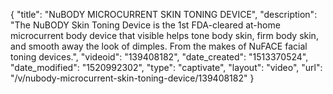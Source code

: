 {
    "title": "NuBODY MICROCURRENT SKIN TONING DEVICE",
    "description": "The NuBODY Skin Toning Device is the 1st FDA-cleared at-home microcurrent body device that visible helps tone body skin, firm body skin, and smooth away the look of dimples. From the makes of NuFACE facial toning devices.",
    "videoid": "139408182",
    "date_created": "1513370524",
    "date_modified": "1520992302",
    "type": "captivate",
    "layout": "video",
    "url": "\/v\/nubody-microcurrent-skin-toning-device\/139408182"
}